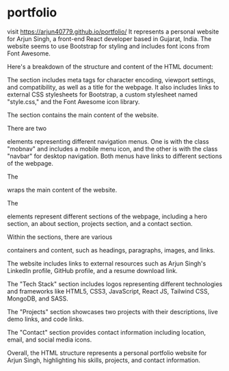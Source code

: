 # portfolio
visit https://arjun40779.github.io/portfolio/
It represents a personal website for Arjun Singh, a front-end React developer based in Gujarat, India. The website seems to use Bootstrap for styling and includes font icons from Font Awesome.

Here's a breakdown of the structure and content of the HTML document:

The <head> section includes meta tags for character encoding, viewport settings, and compatibility, as well as a title for the webpage. It also includes links to external CSS stylesheets for Bootstrap, a custom stylesheet named "style.css," and the Font Awesome icon library.

The <body> section contains the main content of the website.

There are two <nav> elements representing different navigation menus. One is with the class "mobnav" and includes a mobile menu icon, and the other is with the class "navbar" for desktop navigation. Both menus have links to different sections of the webpage.

The <div class="container"> wraps the main content of the website.

The <section> elements represent different sections of the webpage, including a hero section, an about section, projects section, and a contact section.

Within the sections, there are various <div> containers and content, such as headings, paragraphs, images, and links.

The website includes links to external resources such as Arjun Singh's LinkedIn profile, GitHub profile, and a resume download link.

The "Tech Stack" section includes logos representing different technologies and frameworks like HTML5, CSS3, JavaScript, React JS, Tailwind CSS, MongoDB, and SASS.

The "Projects" section showcases two projects with their descriptions, live demo links, and code links.

The "Contact" section provides contact information including location, email, and social media icons.

Overall, the HTML structure represents a personal portfolio website for Arjun Singh, highlighting his skills, projects, and contact information.